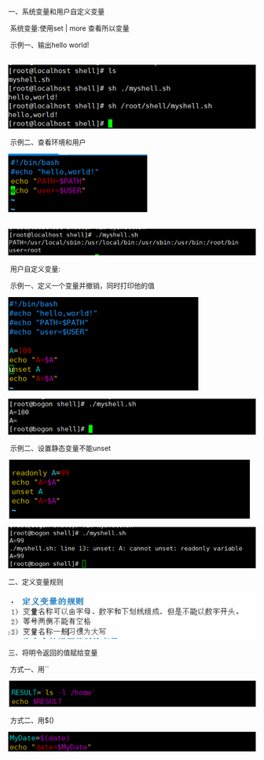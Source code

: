 一、系统变量和用户自定义变量

​	系统变量:使用set | more 查看所以变量

​		示例一、输出hello world!

​	![001](001.png)

​		示例二、查看环境和用户

![002](002.png)

​	![003](003.png)

​	用户自定义变量:

​		示例一、定义一个变量并撤销，同时打印他的值

![004](004.png)

![005](005.png)

​		示例二、设置静态变量不能unset

![006](006.png)

![007](007.png)

二、定义变量规则

![008](008.png)

三、将明令返回的值赋给变量

​	方式一、用``

![009](009.png)

​	方式二、用$()

![010](010.png)


